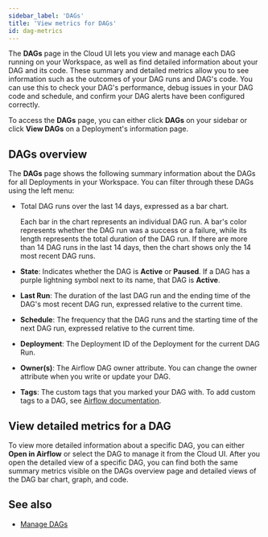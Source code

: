 ```yaml
---
sidebar_label: 'DAGs'
title: 'View metrics for DAGs'
id: dag-metrics
---
```


<head>
  <meta name="description" content="Learn how to monitor Pipeline performance, health, and total task volume in the Cloud UI. These metrics can help you with resource allocation and issue troubleshooting." />
  <meta name="og:description" content="Learn how to monitor Pipeline performance, health, and total task volume in the Cloud UI. These metrics can help you with resource allocation and issue troubleshooting." />
</head>

The **DAGs** page in the Cloud UI lets you view and manage each DAG running on your Workspace, as well as find detailed information about your DAG and its code. These summary and detailed metrics allow you to see information such as the outcomes of your DAG runs and DAG's code. You can use this to check your DAG's performance, debug issues in your DAG code and schedule, and confirm your DAG alerts have been configured correctly.

To access the **DAGs** page, you can either click **DAGs** on your sidebar or click **View DAGs** on a Deployment's information page.

## DAGs overview

The **DAGs** page shows the following summary information about the DAGs for all Deployments in your Workspace. You can filter through these DAGs using the left menu:

- Total DAG runs over the last 14 days, expressed as a bar chart.

    Each bar in the chart represents an individual DAG run. A bar's color represents whether the DAG run was a success or a failure, while its length represents the total duration of the DAG run. If there are more than 14 DAG runs in the last 14 days, then the chart shows only the 14 most recent DAG runs.

- **State**: Indicates whether the DAG is **Active** or **Paused**. If a DAG has a purple lightning symbol next to its name, that DAG is **Active**.
- **Last Run**: The duration of the last DAG run and the ending time of the DAG's most recent DAG run, expressed relative to the current time.
- **Schedule**: The frequency that the DAG runs and the starting time of the next DAG run, expressed relative to the current time.
- **Deployment**:  The Deployment ID of the Deployment for the current DAG Run.
- **Owner(s)**: The Airflow DAG owner attribute. You can change the owner attribute when you write or update your DAG.
- **Tags**: The custom tags that you marked your DAG with. To add custom tags to a DAG, see [Airflow documentation](https://airflow.apache.org/docs/apache-airflow/stable/howto/add-dag-tags.html).

## View detailed metrics for a DAG

To view more detailed information about a specific DAG, you can either **Open in Airflow** or select the DAG to manage it from the Cloud UI. After you open the detailed view of a specific DAG, you can find both the same summary metrics visible on the DAGs overview page and detailed views of the DAG bar chart, graph, and code.


## See also 

- [Manage DAGs](manage-dags.md)


